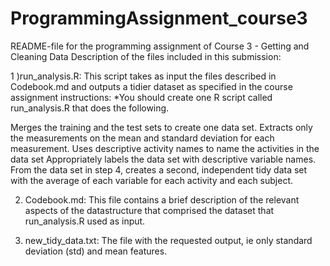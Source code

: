 # ProgrammingAssignment_course3
README-file for the programming assignment of Course 3 - Getting and Cleaning Data
Description of the files included in this submission:

1 )run_analysis.R: This script takes as input the files described in Codebook.md and outputs a tidier dataset as specified in the course assignment instructions:
*You should create one R script called run_analysis.R that does the following.

Merges the training and the test sets to create one data set. Extracts only the measurements on the mean and standard deviation for each measurement. Uses descriptive activity names to name the activities in the data set Appropriately labels the data set with descriptive variable names. From the data set in step 4, creates a second, independent tidy data set with the average of each variable for each activity and each subject.

2) Codebook.md: This file contains a brief description of the relevant aspects of the datastructure that comprised the dataset that run_analysis.R used as input.

3) new_tidy_data.txt: The file with the requested output, ie only standard deviation (std) and mean features.
